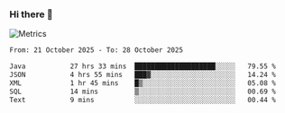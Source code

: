 ### Hi there 👋

![Metrics](https://github.com/radoapx/radoapx/blob/main/github-metrics.svg)

<!--START_SECTION:waka-->

```txt
From: 21 October 2025 - To: 28 October 2025

Java           27 hrs 33 mins  ████████████████████░░░░░   79.55 %
JSON           4 hrs 55 mins   ███▓░░░░░░░░░░░░░░░░░░░░░   14.24 %
XML            1 hr 45 mins    █▒░░░░░░░░░░░░░░░░░░░░░░░   05.08 %
SQL            14 mins         ▒░░░░░░░░░░░░░░░░░░░░░░░░   00.69 %
Text           9 mins          ░░░░░░░░░░░░░░░░░░░░░░░░░   00.44 %
```

<!--END_SECTION:waka-->

<!--
**radoapx/radoapx** is a ✨ _special_ ✨ repository because its `README.md` (this file) appears on your GitHub profile.

Here are some ideas to get you started:

- 🔭 I’m currently working on ...
- 🌱 I’m currently learning ...
- 👯 I’m looking to collaborate on ...
- 🤔 I’m looking for help with ...
- 💬 Ask me about ...
- 📫 How to reach me: ...
- 😄 Pronouns: ...
- ⚡ Fun fact: ...
-->
